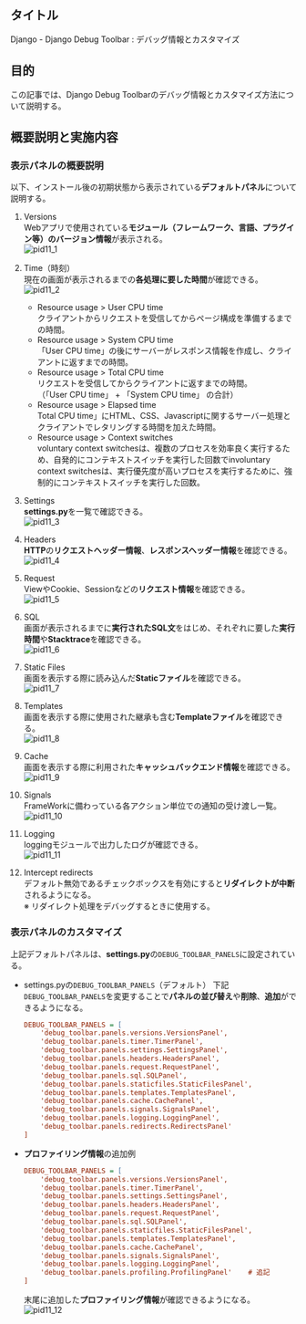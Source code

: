## タイトル
Django - Django Debug Toolbar : デバッグ情報とカスタマイズ

## 目的
この記事では、Django Debug Toolbarのデバッグ情報とカスタマイズ方法について説明する。

## 概要説明と実施内容
### 表示パネルの概要説明
以下、インストール後の初期状態から表示されている**デフォルトパネル**について説明する。
1. Versions<br>
Webアプリで使用されている**モジュール（フレームワーク、言語、プラグイン等）のバージョン情報**が表示される。<br>
![pid11_1](/static/tblog/img/pid11_1.png)

2. Time（時刻）<br>
現在の画面が表示されるまでの**各処理に要した時間**が確認できる。<br>
![pid11_2](/static/tblog/img/pid11_2.png)<br>
    - Resource usage > User CPU time<br>
    クライアントからリクエストを受信してからページ構成を準備するまでの時間。
    - Resource usage > System CPU time<br>
    「User CPU time」の後にサーバーがレスポンス情報を作成し、クライアントに返すまでの時間。
    - Resource usage > Total CPU time<br>
    リクエストを受信してからクライアントに返すまでの時間。<br>
    （「User CPU time」 + 「System CPU time」 の合計）
    - Resource usage > Elapsed time<br>
    Total CPU time」にHTML、CSS、Javascriptに関するサーバー処理とクライアントでレタリングする時間を加えた時間。
    - Resource usage > Context switches<br>
    voluntary context switchesは、複数のプロセスを効率良く実行するため、自発的にコンテキストスイッチを実行した回数でinvoluntary context switchesは、実行優先度が高いプロセスを実行するために、強制的にコンテキストスイッチを実行した回数。

3. Settings<br>
**settings.py**を一覧で確認できる。<br>
![pid11_3](/static/tblog/img/pid11_3.png)

4. Headers<br>
**HTTP**の**リクエストヘッダー情報**、**レスポンスヘッダー情報**を確認できる。<br>
![pid11_4](/static/tblog/img/pid11_4.png)

5. Request<br>
ViewやCookie、Sessionなどの**リクエスト情報**を確認できる。<br>
![pid11_5](/static/tblog/img/pid11_5.png)

6. SQL<br>
画面が表示されるまでに**実行されたSQL文**をはじめ、それぞれに要した**実行時間**や**Stacktrace**を確認できる。<br>
![pid11_6](/static/tblog/img/pid11_6.png)

7. Static Files<br>
画面を表示する際に読み込んだ**Staticファイル**を確認できる。<br>
![pid11_7](/static/tblog/img/pid11_7.png)

8. Templates<br>
画面を表示する際に使用された継承も含む**Templateファイル**を確認できる。<br>
![pid11_8](/static/tblog/img/pid11_8.png)

9. Cache<br>
画面を表示する際に利用された**キャッシュバックエンド情報**を確認できる。<br>
![pid11_9](/static/tblog/img/pid11_9.png)

10.  Signals<br>
FrameWorkに備わっている各アクション単位での通知の受け渡し一覧。<br>
![pid11_10](/static/tblog/img/pid11_10.png)

11.  Logging<br>
loggingモジュールで出力したログが確認できる。<br>
![pid11_11](/static/tblog/img/pid11_11.png)

12.  Intercept redirects<br>
デフォルト無効であるチェックボックスを有効にすると**リダイレクトが中断**されるようになる。<br>
※ リダイレクト処理をデバッグするときに使用する。

### 表示パネルのカスタマイズ
上記デフォルトパネルは、**settings.py**の`DEBUG_TOOLBAR_PANELS`に設定されている。
- settings.pyの`DEBUG_TOOLBAR_PANELS`（デフォルト）
下記`DEBUG_TOOLBAR_PANELS`を変更することで**パネルの並び替え**や**削除**、**追加**ができるようになる。
  ```ini
  DEBUG_TOOLBAR_PANELS = [
      'debug_toolbar.panels.versions.VersionsPanel',
      'debug_toolbar.panels.timer.TimerPanel',
      'debug_toolbar.panels.settings.SettingsPanel',
      'debug_toolbar.panels.headers.HeadersPanel',
      'debug_toolbar.panels.request.RequestPanel',
      'debug_toolbar.panels.sql.SQLPanel',
      'debug_toolbar.panels.staticfiles.StaticFilesPanel',
      'debug_toolbar.panels.templates.TemplatesPanel',
      'debug_toolbar.panels.cache.CachePanel',
      'debug_toolbar.panels.signals.SignalsPanel',
      'debug_toolbar.panels.logging.LoggingPanel',
      'debug_toolbar.panels.redirects.RedirectsPanel'
  ]
  ```

- **プロファイリング情報**の追加例
  ```ini
  DEBUG_TOOLBAR_PANELS = [
      'debug_toolbar.panels.versions.VersionsPanel',
      'debug_toolbar.panels.timer.TimerPanel',
      'debug_toolbar.panels.settings.SettingsPanel',
      'debug_toolbar.panels.headers.HeadersPanel',
      'debug_toolbar.panels.request.RequestPanel',
      'debug_toolbar.panels.sql.SQLPanel',
      'debug_toolbar.panels.staticfiles.StaticFilesPanel',
      'debug_toolbar.panels.templates.TemplatesPanel',
      'debug_toolbar.panels.cache.CachePanel',
      'debug_toolbar.panels.signals.SignalsPanel',
      'debug_toolbar.panels.logging.LoggingPanel',
      'debug_toolbar.panels.profiling.ProfilingPanel'    # 追記
  ]
  ```
  末尾に追加した**プロファイリング情報**が確認できるようになる。<br>
  ![pid11_12](/static/tblog/img/pid11_12.png)
